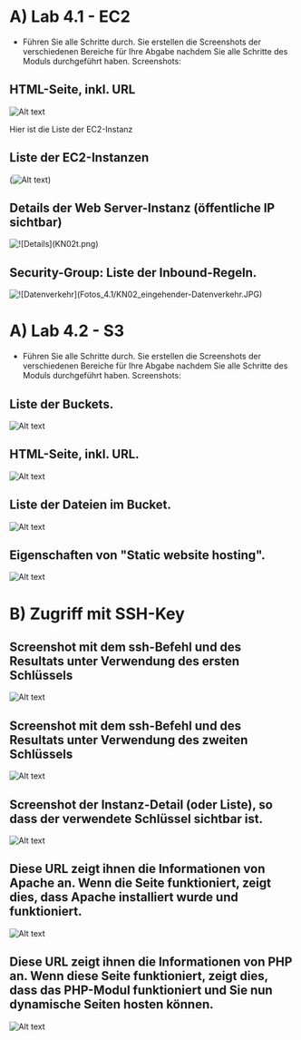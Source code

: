 # A) Lab 4.1 - EC2

- Führen Sie alle Schritte durch. Sie erstellen die Screenshots der verschiedenen Bereiche für Ihre
Abgabe nachdem Sie alle Schritte des Moduls durchgeführt haben. Screenshots:

## HTML-Seite, inkl. URL

![Alt text](KN02.png)

Hier ist die Liste der EC2-Instanz

## Liste der EC2-Instanzen

(![Alt text](<liste ec2 instanz.png>))

## Details der Web Server-Instanz (öffentliche IP sichtbar)

![!\[Details\](KN02t.png)](../KN02t.png)

## Security-Group: Liste der Inbound-Regeln.

![!\[Datenverkehr\](Fotos_4.1/KN02_eingehender-Datenverkehr.JPG)](<../security rule kn02.png>)

# A) Lab 4.2 - S3

- Führen Sie alle Schritte durch. Sie erstellen die Screenshots der verschiedenen Bereiche für Ihre
Abgabe nachdem Sie alle Schritte des Moduls durchgeführt haben. Screenshots:

## Liste der Buckets.

![Alt text](<Screenshot 2023-09-05 153854.png>)

## HTML-Seite, inkl. URL.

![Alt text](<Screenshot 2023-09-05 153817.png>)

## Liste der Dateien im Bucket.

![Alt text](<Screenshot 2023-09-05 153916.png>)

## Eigenschaften von "Static website hosting".

![Alt text](<Screenshot 2023-09-05 154026.png>)


# B) Zugriff mit SSH-Key

## Screenshot mit dem ssh-Befehl und des Resultats unter Verwendung des ersten Schlüssels

![Alt text](<Schlüssel 1.png>)


## Screenshot mit dem ssh-Befehl und des Resultats unter Verwendung des zweiten Schlüssels

![Alt text](<schlüssel 2.png>)

## Screenshot der Instanz-Detail (oder Liste), so dass der verwendete Schlüssel sichtbar ist.

![Alt text](<key zeigen fpr ssh-1.png>)


## Diese URL zeigt ihnen die Informationen von Apache an. Wenn die Seite funktioniert, zeigt dies, dass Apache installiert wurde und funktioniert.

![Alt text](<Html seite beweis.png>)

## Diese URL zeigt ihnen die Informationen von PHP an. Wenn diese Seite funktioniert, zeigt dies, dass das PHP-Modul funktioniert und Sie nun dynamische Seiten hosten können.

![Alt text](php.png)

